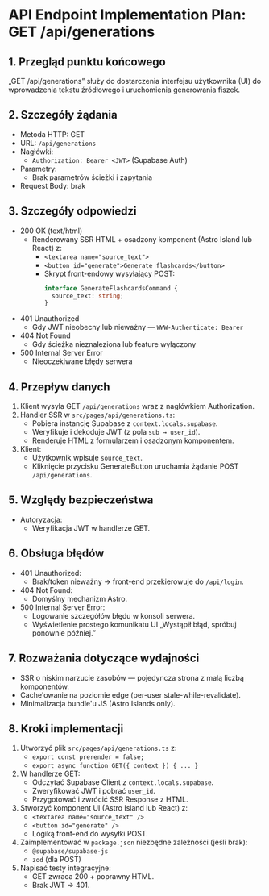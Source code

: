 # API Endpoint Implementation Plan: GET /api/generations

## 1. Przegląd punktu końcowego
„GET /api/generations” służy do dostarczenia interfejsu użytkownika (UI) do wprowadzenia tekstu źródłowego i uruchomienia generowania fiszek.

## 2. Szczegóły żądania
- Metoda HTTP: GET
- URL: `/api/generations`
- Nagłówki:
  - `Authorization: Bearer <JWT>` (Supabase Auth)
- Parametry:
  - Brak parametrów ścieżki i zapytania
- Request Body: brak

## 3. Szczegóły odpowiedzi
- 200 OK (text/html)
  - Renderowany SSR HTML + osadzony komponent (Astro Island lub React) z:
    - `<textarea name="source_text">`
    - `<button id="generate">Generate flashcards</button>`
    - Skrypt front-endowy wysyłający POST:
      ```ts
      interface GenerateFlashcardsCommand {
        source_text: string;
      }
      ```
- 401 Unauthorized
  - Gdy JWT nieobecny lub nieważny — `WWW-Authenticate: Bearer`
- 404 Not Found
  - Gdy ścieżka nieznaleziona lub feature wyłączony
- 500 Internal Server Error
  - Nieoczekiwane błędy serwera

## 4. Przepływ danych
1. Klient wysyła GET `/api/generations` wraz z nagłówkiem Authorization.
2. Handler SSR w `src/pages/api/generations.ts`:
   - Pobiera instancję Supabase z `context.locals.supabase`.
   - Weryfikuje i dekoduje JWT (z pola `sub → user_id`).
   - Renderuje HTML z formularzem i osadzonym komponentem.
3. Klient:
   - Użytkownik wpisuje `source_text`.
   - Kliknięcie przycisku GenerateButton uruchamia żądanie POST `/api/generations`.

## 5. Względy bezpieczeństwa
- Autoryzacja:
  - Weryfikacja JWT w handlerze GET.

## 6. Obsługa błędów
- 401 Unauthorized:
  - Brak/token nieważny → front-end przekierowuje do `/api/login`.
- 404 Not Found:
  - Domyślny mechanizm Astro.
- 500 Internal Server Error:
  - Logowanie szczegółów błędu w konsoli serwera.
  - Wyświetlenie prostego komunikatu UI „Wystąpił błąd, spróbuj ponownie później.”

## 7. Rozważania dotyczące wydajności
- SSR o niskim narzucie zasobów — pojedyncza strona z małą liczbą komponentów.
- Cache'owanie na poziomie edge (per-user stale-while-revalidate).
- Minimalizacja bundle'u JS (Astro Islands only).

## 8. Kroki implementacji
1. Utworzyć plik `src/pages/api/generations.ts` z:
   - `export const prerender = false;`
   - `export async function GET({ context }) { ... }`
2. W handlerze GET:
   - Odczytać Supabase Client z `context.locals.supabase`.
   - Zweryfikować JWT i pobrać `user_id`.
   - Przygotować i zwrócić SSR Response z HTML.
3. Stworzyć komponent UI (Astro Island lub React) z:
   - `<textarea name="source_text" />`
   - `<button id="generate" />`
   - Logiką front-end do wysyłki POST.
4. Zaimplementować w `package.json` niezbędne zależności (jeśli brak):
   - `@supabase/supabase-js`
   - `zod` (dla POST)
5. Napisać testy integracyjne:
   - GET zwraca 200 + poprawny HTML.
   - Brak JWT → 401.
